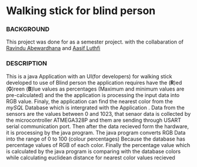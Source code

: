 # Walking stick for blind person

### BACKGROUND
This project was done for as a semester project. with the collabaration of [Ravindu Abewardhana](https://www.facebook.com/ravindu.abewardana) and [Aasif Luthfi](https://www.facebook.com/mlmaasif)

### DESCRIPTION
This is a java Application with an UI(for developers) for walking stick developed to use of Blind person
the application requires have the (**R**)ed (**G**)reen (**B**)lue values as percentages (Maximum and minimum values are pre-calculated) and the the application is processing the input data into RGB value. Finaly, the application can find the nearest color from the *mySQL* Database which is intergrated with the Application .
Data from the sensors are the values between 0 and 1023, that senaor data is collected by the microcontroller ATMEGA328P and them are sending through USART serial communication port. Then after the data recieved form the hardware, it is processing by the java program. The java program converts RGB Data into the range of 0 to 100 (colour percentages)
Because the database has percentage values of RGB of each color.
Finally the percentage value which is calculated by the java program is comparing with the database colors while calculating euclidean distance for nearest color values recieved 
